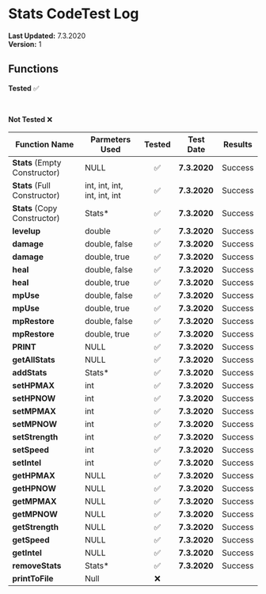 # Stats CodeTest Log

__Last Updated:__ 7.3.2020 <br />
__Version:__ 1

## Functions

__Tested__ :white_check_mark:

<br />

__Not Tested__ :x: 

|Function Name |Parmeters Used | Tested | Test Date | Results |
|---|---|:---:|---|---|
__Stats__ (Empty Constructor) | NULL | :white_check_mark: | __7.3.2020__ | Success
__Stats__ (Full Constructor) | int, int, int, int, int, int | :white_check_mark: | __7.3.2020__ | Success
__Stats__ (Copy Constructor) | Stats* | :white_check_mark: | __7.3.2020__ | Success
__levelup__ | double | :white_check_mark: | __7.3.2020__ | Success
__damage__ | double, false | :white_check_mark: | __7.3.2020__ | Success
__damage__ | double, true | :white_check_mark: | __7.3.2020__ | Success
__heal__ | double, false | :white_check_mark: | __7.3.2020__ | Success
__heal__ | double, true | :white_check_mark: | __7.3.2020__ | Success
__mpUse__ | double, false | :white_check_mark: | __7.3.2020__ | Success
__mpUse__ | double, true | :white_check_mark: | __7.3.2020__ | Success
__mpRestore__ | double, false | :white_check_mark: | __7.3.2020__ | Success
__mpRestore__ | double, true | :white_check_mark: | __7.3.2020__ | Success
__PRINT__ | NULL | :white_check_mark: | __7.3.2020__ | Success
__getAllStats__ | NULL | :white_check_mark: | __7.3.2020__ | Success
__addStats__ | Stats* | :white_check_mark: | __7.3.2020__ | Success
__setHPMAX__ | int | :white_check_mark: | __7.3.2020__ | Success
__setHPNOW__ | int | :white_check_mark: | __7.3.2020__ | Success
__setMPMAX__ | int | :white_check_mark: | __7.3.2020__ | Success
__setMPNOW__ | int | :white_check_mark: | __7.3.2020__ | Success
__setStrength__ | int | :white_check_mark: | __7.3.2020__ | Success
__setSpeed__ | int | :white_check_mark: | __7.3.2020__ | Success
__setIntel__ | int | :white_check_mark: | __7.3.2020__ | Success
__getHPMAX__ | NULL | :white_check_mark: | __7.3.2020__ | Success
__getHPNOW__ | NULL | :white_check_mark: | __7.3.2020__ | Success
__getMPMAX__ | NULL | :white_check_mark: | __7.3.2020__ | Success
__getMPNOW__ | NULL | :white_check_mark: | __7.3.2020__ | Success
__getStrength__ | NULL | :white_check_mark: | __7.3.2020__ | Success
__getSpeed__ | NULL | :white_check_mark: | __7.3.2020__ | Success
__getIntel__ | NULL | :white_check_mark: | __7.3.2020__ | Success
__removeStats__ | Stats* | :white_check_mark: | __7.3.2020__ | Success 
__printToFile__ | Null | :x: | | 
